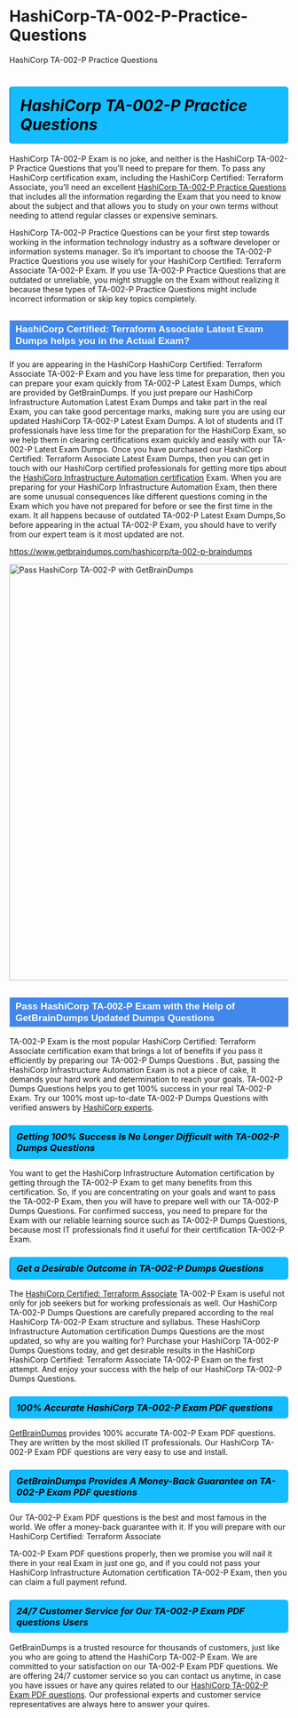 # HashiCorp-TA-002-P-Practice-Questions
HashiCorp TA-002-P Practice Questions
<h1><strong><span style="display: block; color: #000000; background: #14BDFF; border: 0.5px solid #AED6F1; border-left: 3px solid #3498DB; padding: .6em; border-radius: 6px;">                     <em>HashiCorp TA-002-P <span class="exam_variation">Practice Questions</span> </em>                </span></strong>            </h1>                        <p>HashiCorp TA-002-P Exam is no joke, and neither is the HashiCorp TA-002-P <span class="exam_variation">Practice Questions</span> that you’ll need to prepare for them. To pass any HashiCorp certification exam,             including the HashiCorp Certified: Terraform Associate, you’ll need an excellent <a href="https://www.getbraindumps.com/hashicorp/ta-002-p-braindumps">HashiCorp TA-002-P <span class="exam_variation">Practice Questions</span></a> that includes             all the information regarding the Exam that you need to know about the subject and that allows you to study on your own terms             without needing to attend regular classes or expensive seminars.</p>                        <p>HashiCorp TA-002-P <span class="exam_variation">Practice Questions</span> can be your first step towards working in the information technology industry as a software developer or             information systems manager. So it’s important to choose the TA-002-P <span class="exam_variation">Practice Questions</span> you use wisely for your             HashiCorp Certified: Terraform Associate TA-002-P Exam. If you use TA-002-P <span class="exam_variation">Practice Questions</span>             that are outdated or unreliable, you might struggle on the Exam without realizing it because these types of TA-002-P <span class="exam_variation">Practice Questions</span>             might include incorrect information or skip key topics completely.</p>                        <h2 style="background: #4287ec; border: 1px solid #cccccc; padding: 5px 10px;">                <span style="color: #ffffff;">                    <span style="font-size: 11pt;">                        <span style="line-height: normal;">                            <span style="font-family: Calibri,sans-serif;">                                <strong>                                    <span style="font-size: 13.0pt;">HashiCorp Certified: Terraform Associate <span class="exam_variation2">Latest Exam Dumps</span> helps you in the Actual Exam?</span>                                </strong>                            </span>                        </span>                    </span>                </span>            </h2>                        <p>If you are appearing in the HashiCorp HashiCorp Certified: Terraform Associate TA-002-P Exam and             you have less time for preparation, then you can prepare your exam quickly from TA-002-P <span class="exam_variation2">Latest Exam Dumps</span>, which are provided by GetBrainDumps.             If you just prepare our HashiCorp Infrastructure Automation <span class="exam_variation2">Latest Exam Dumps</span> and take part in the real Exam, you can take good percentage marks, making sure you are             using our updated HashiCorp TA-002-P <span class="exam_variation2">Latest Exam Dumps</span>. A lot of students and IT professionals have less time for the preparation for the HashiCorp Exam,             so we help them in clearing certifications exam quickly and easily with our TA-002-P <span class="exam_variation2">Latest Exam Dumps</span>. Once you have purchased our             HashiCorp Certified: Terraform Associate <span class="exam_variation2">Latest Exam Dumps</span>, then you can get in touch with our             HashiCorp certified professionals for getting more tips about the <a href="https://www.getbraindumps.com/hashicorp/hashicorp-infrastructure-automation-braindumps.html">HashiCorp Infrastructure Automation certification</a> Exam. When you are preparing for your              HashiCorp Infrastructure Automation Exam, then there are some unusual consequences like different questions coming in the Exam which you have not prepared            for before or see the first time in the exam. It all happens because of outdated TA-002-P <span class="exam_variation2">Latest Exam Dumps</span>,So before appearing in the actual             TA-002-P Exam, you should have to verify from our expert team is it most updated are not.</p>                        <p><a href="https://www.getbraindumps.com/hashicorp/ta-002-p-braindumps">https://www.getbraindumps.com/hashicorp/ta-002-p-braindumps</a></p>                        <p><a href="https://www.getbraindumps.com/"><img src="https://www.getbraindumps.com/images/get-updated-exam-questions-with-discount-getbraindumps.jpg" class="postImage" alt="Pass HashiCorp TA-002-P with GetBrainDumps" width="750"></a></p>                            <h2 style="background: #4287ec; border: 1px solid #cccccc; padding: 5px 10px;">                <span style="color: #ffffff;">                    <span style="font-size: 11pt;">                        <span style="line-height: normal;">                            <span style="font-family: Calibri,sans-serif;">                                <strong>                                    <span style="font-size: 13.0pt;">Pass HashiCorp TA-002-P Exam with the Help of GetBrainDumps Updated <span class="exam_variation3">Dumps Questions</span></span>                                </strong>                            </span>                        </span>                    </span>                </span>            </h2>                        <p>TA-002-P Exam is the most popular HashiCorp Certified: Terraform Associate certification exam that brings a             lot of benefits if you pass it efficiently by preparing our TA-002-P <span class="exam_variation3">Dumps Questions</span> . But, passing the HashiCorp Infrastructure Automation Exam is not a piece of cake,             It demands your hard work and determination to reach your goals. TA-002-P <span class="exam_variation3">Dumps Questions</span> helps you to get 100% success in your real TA-002-P Exam.             Try our 100% most up-to-date TA-002-P <span class="exam_variation3">Dumps Questions</span> with verified answers by <a href="https://www.getbraindumps.com/hashicorp-braindumps.html">HashiCorp experts</a>.</p>                        <h3>                <strong>                    <span style="display: block; color: #000000; background: #14BDFF; border: 0.5px solid #AED6F1; border-left: 3px solid #3498DB; padding: .6em; border-radius: 6px;">                        <em>Getting 100% Success Is No Longer Difficult with TA-002-P <span class="exam_variation3">Dumps Questions</span></em>                    </span>                </strong>            </h3>                        <p>You want to get the HashiCorp Infrastructure Automation certification by getting through the TA-002-P Exam to get many benefits from this certification.             So, if you are concentrating on your goals and want to pass the TA-002-P Exam, then you will have to prepare well with our TA-002-P <span class="exam_variation3">Dumps Questions</span>.             For confirmed success, you need to prepare for the Exam with our reliable learning source such as TA-002-P <span class="exam_variation3">Dumps Questions</span>, because most             IT professionals find it useful for their certification TA-002-P Exam.</p>                        <h3>                <strong>                    <span style="display: block; color: #000000; background: #14BDFF; border: 0.5px solid #AED6F1; border-left: 3px solid #3498DB; padding: .6em; border-radius: 6px;">                        <em>Get a Desirable Outcome in TA-002-P <span class="exam_variation3">Dumps Questions</span></em>                    </span>                </strong>            </h3>                        <p>The <a href="https://www.getbraindumps.com/hashicorp/ta-002-p-braindumps">HashiCorp Certified: Terraform Associate</a> TA-002-P Exam is useful not only for job seekers but             for working professionals as well. Our HashiCorp TA-002-P <span class="exam_variation3">Dumps Questions</span> are carefully prepared according to the real HashiCorp TA-002-P Exam structure and syllabus.             These HashiCorp Infrastructure Automation certification <span class="exam_variation3">Dumps Questions</span> are the most updated, so why are you waiting for? Purchase your HashiCorp TA-002-P <span class="exam_variation3">Dumps Questions</span> today,             and get desirable results in the HashiCorp HashiCorp Certified: Terraform Associate TA-002-P Exam on the first attempt.             And enjoy your success with the help of our HashiCorp TA-002-P <span class="exam_variation3">Dumps Questions</span>.</p>                        <h3>                <strong>                    <span style="display: block; color: #000000; background: #14BDFF; border: 0.5px solid #AED6F1; border-left: 3px solid #3498DB; padding: .6em; border-radius: 6px;">                        <em>100% Accurate HashiCorp TA-002-P <span class="exam_variation4">Exam PDF questions</span></em>                    </span>                </strong>            </h3>                        <p><a href="https://www.getbraindumps.com/">GetBrainDumps</a> provides 100% accurate TA-002-P <span class="exam_variation4">Exam PDF questions</span>. They are written by the most skilled IT professionals.             Our HashiCorp TA-002-P <span class="exam_variation4">Exam PDF questions</span> are very easy to use and install.</p>                        <h3>                <strong>                    <span style="display: block; color: #000000; background: #14BDFF; border: 0.5px solid #AED6F1; border-left: 3px solid #3498DB; padding: .6em; border-radius: 6px;">                        <em>GetBrainDumps Provides A Money-Back Guarantee on  TA-002-P <span class="exam_variation4">Exam PDF questions</span></em>                    </span>                </strong>            </h3>                        <p>Our TA-002-P <span class="exam_variation4">Exam PDF questions</span> is the best and most famous in the world. We offer a money-back guarantee with it.             If you will prepare with our HashiCorp Certified: Terraform Associate</p>            <p>TA-002-P <span class="exam_variation4">Exam PDF questions</span> properly, then we promise you will nail it there in your real Exam in just one go, and             if you could not pass your HashiCorp Infrastructure Automation certification TA-002-P Exam, then you can claim a full payment refund.</p>                        <h3>                <strong>                    <span style="display: block; color: #000000; background: #14BDFF; border: 0.5px solid #AED6F1; border-left: 3px solid #3498DB; padding: .6em; border-radius: 6px;">                        <em>24/7 Customer Service for Our TA-002-P <span class="exam_variation4">Exam PDF questions</span> Users</em>                    </span>                </strong>            </h3>                        <p>GetBrainDumps is a trusted resource for thousands of customers, just like you who are going to attend the HashiCorp TA-002-P Exam.             We are committed to your satisfaction on our TA-002-P <span class="exam_variation4">Exam PDF questions</span>. We are offering 24/7 customer service so you can contact us anytime,             in case you have issues or have any quires related to our <a href="https://www.getbraindumps.com/hashicorp/ta-002-p-braindumps">HashiCorp TA-002-P <span class="exam_variation4">Exam PDF questions</span></a>. Our professional experts and customer service             representatives are always here to answer your quires.</p>                    
